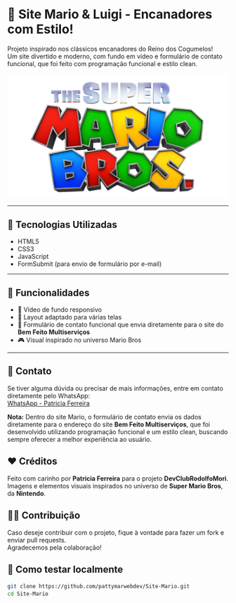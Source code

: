 # 🧰 Site Mario & Luigi - Encanadores com Estilo!

Projeto inspirado nos clássicos encanadores do Reino dos Cogumelos!  
Um site divertido e moderno, com fundo em vídeo e formulário de contato funcional, que foi feito com programação funcional e estilo clean.

![Logo do Site Mario](./logo.png)

---

## 🚀 Tecnologias Utilizadas

- HTML5
- CSS3
- JavaScript
- FormSubmit (para envio de formulário por e-mail)

---

## 🎯 Funcionalidades

- 🎥 Vídeo de fundo responsivo
- 📱 Layout adaptado para várias telas
- 📩 Formulário de contato funcional que envia diretamente para o site do **Bem Feito Multiserviços**
- 🎮 Visual inspirado no universo Mario Bros

---

## 📩 Contato

Se tiver alguma dúvida ou precisar de mais informações, entre em contato diretamente pelo WhatsApp:  
[WhatsApp - Patricia Ferreira](https://wa.me/5534999035964)

**Nota:** Dentro do site Mario, o formulário de contato envia os dados diretamente para o endereço do site **Bem Feito Multiserviços**, que foi desenvolvido utilizando programação funcional e um estilo clean, buscando sempre oferecer a melhor experiência ao usuário.

## ❤️ Créditos

Feito com carinho por **Patricia Ferreira** para o projeto **DevClubRodolfoMori**.  
Imagens e elementos visuais inspirados no universo de **Super Mario Bros**, da **Nintendo**.

## 🧑‍💻 Contribuição

Caso deseje contribuir com o projeto, fique à vontade para fazer um fork e enviar pull requests.  
Agradecemos pela colaboração!

## 🧪 Como testar localmente

```bash
git clone https://github.com/pattymarwebdev/Site-Mario.git
cd Site-Mario
